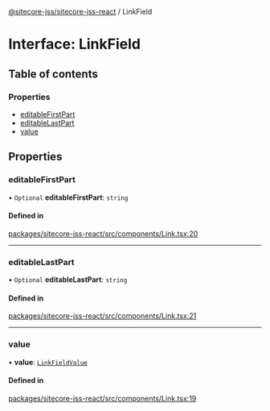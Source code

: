 [@sitecore-jss/sitecore-jss-react](../README.md) / LinkField

# Interface: LinkField

## Table of contents

### Properties

- [editableFirstPart](LinkField.md#editablefirstpart)
- [editableLastPart](LinkField.md#editablelastpart)
- [value](LinkField.md#value)

## Properties

### editableFirstPart

• `Optional` **editableFirstPart**: `string`

#### Defined in

[packages/sitecore-jss-react/src/components/Link.tsx:20](https://github.com/Sitecore/jss/blob/7ff78933e/packages/sitecore-jss-react/src/components/Link.tsx#L20)

___

### editableLastPart

• `Optional` **editableLastPart**: `string`

#### Defined in

[packages/sitecore-jss-react/src/components/Link.tsx:21](https://github.com/Sitecore/jss/blob/7ff78933e/packages/sitecore-jss-react/src/components/Link.tsx#L21)

___

### value

• **value**: [`LinkFieldValue`](LinkFieldValue.md)

#### Defined in

[packages/sitecore-jss-react/src/components/Link.tsx:19](https://github.com/Sitecore/jss/blob/7ff78933e/packages/sitecore-jss-react/src/components/Link.tsx#L19)
